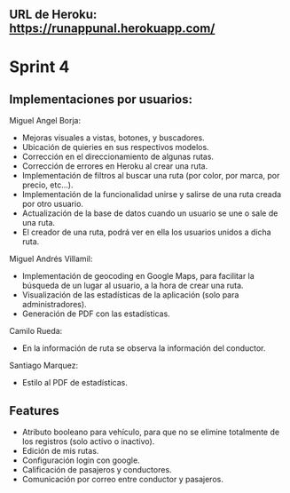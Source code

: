 ## URL de Heroku: https://runappunal.herokuapp.com/

# Sprint 4

## Implementaciones por usuarios:

Miguel Angel Borja:
* Mejoras visuales a vistas, botones, y buscadores.
* Ubicación de quieries en sus respectivos modelos.
* Corrección en el direccionamiento de algunas rutas.
* Corrección de errores en Heroku al crear una ruta.
* Implementación de filtros al buscar una ruta (por color, por marca, por precio, etc...).
* Implementación de la funcionalidad unirse y salirse de una ruta creada por otro usuario.
* Actualización de la base de datos cuando un usuario se une o sale de una ruta.
* El creador de una ruta, podrá ver en ella los usuarios unidos a dicha ruta. 

Miguel Andrés Villamil:
* Implementación de geocoding en Google Maps, para facilitar la búsqueda de un lugar al usuario, a la hora de crear una ruta.
* Visualización de las estadísticas de la aplicación (solo para administradores).
* Generación de PDF con las estadísticas.

Camilo Rueda:
* En la información de ruta se observa la información del conductor.

Santiago Marquez:
* Estilo al PDF de estadísticas.

## Features

* Atributo booleano para vehículo, para que no se elimine totalmente de los registros (solo activo o inactivo).
* Edición de mis rutas.
* Configuración login con google.
* Calificación de pasajeros y conductores.
* Comunicación por correo entre conductor y pasajeros.